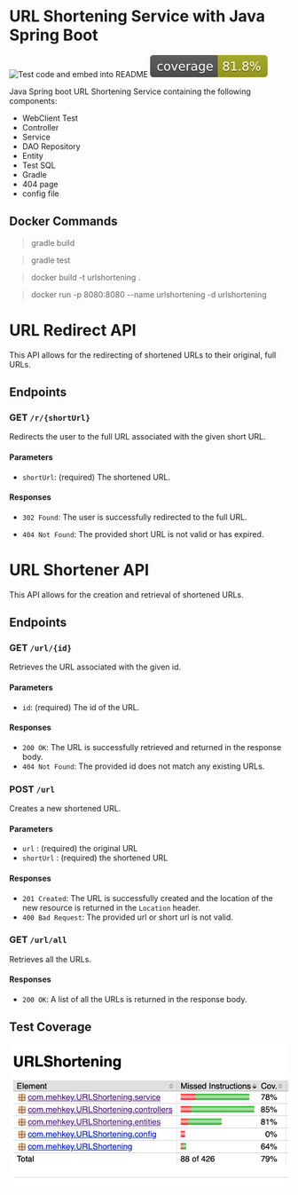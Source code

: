 
# URL Shortening Service with Java Spring Boot


![Test code and embed into README](https://github.com/mehkey/spring-boot-java-URL-Shortening-web-service/actions/workflows/gradle.yml/badge.svg)
![Coverage](.github/badges/jacoco.svg)

Java Spring boot URL Shortening Service containing the following components:

+ WebClient Test
+ Controller
+ Service
+ DAO Repository
+ Entity
+ Test SQL
+ Gradle
+ 404 page
+ config file

## Docker Commands

> gradle build

> gradle test

> docker build -t urlshortening .

> docker run -p 8080:8080 --name urlshortening -d urlshortening


# URL Redirect API

This API allows for the redirecting of shortened URLs to their original, full URLs.

## Endpoints

### GET `/r/{shortUrl}`

Redirects the user to the full URL associated with the given short URL.

#### Parameters

- `shortUrl`: (required) The shortened URL.

#### Responses

- `302 Found`: The user is successfully redirected to the full URL.

- `404 Not Found`: The provided short URL is not valid or has expired.



# URL Shortener API

This API allows for the creation and retrieval of shortened URLs.

## Endpoints

### GET `/url/{id}`

Retrieves the URL associated with the given id.

#### Parameters
- `id`: (required) The id of the URL.

#### Responses
- `200 OK`: The URL is successfully retrieved and returned in the response body.
- `404 Not Found`: The provided id does not match any existing URLs.

### POST `/url`

Creates a new shortened URL.

#### Parameters
- `url` : (required) the original URL
- `shortUrl` : (required) the shortened URL

#### Responses
- `201 Created`: The URL is successfully created and the location of the new resource is returned in the `Location` header.
- `400 Bad Request`: The provided url or short url is not valid.

### GET `/url/all`

Retrieves all the URLs.

#### Responses
- `200 OK`: A list of all the URLs is returned in the response body.



## Test Coverage

![Test Coverage](./TestCoverage.png)

